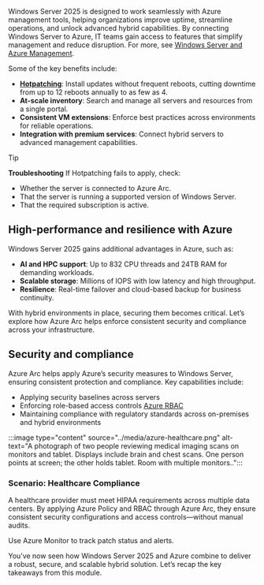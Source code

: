 Windows Server 2025 is designed to work seamlessly with Azure management tools, helping organizations improve uptime, streamline operations, and unlock advanced hybrid capabilities. By connecting Windows Server to Azure, IT teams gain access to features that simplify management and reduce disruption. For more, see [Windows Server and Azure Management](https://learn.microsoft.com/en-us/windows-server/administration/azure).

Some of the key benefits include:

- **[Hotpatching](https://learn.microsoft.com/en-us/windows-server/get-started/hotpatch)**: Install updates without frequent reboots, cutting downtime from up to 12 reboots annually to as few as 4.
- **At-scale inventory**: Search and manage all servers and resources from a single portal.
- **Consistent VM extensions**: Enforce best practices across environments for reliable operations.
- **Integration with premium services**: Connect hybrid servers to advanced management capabilities.

> [!TIP]
> **Troubleshooting**
> If Hotpatching fails to apply, check:
> - Whether the server is connected to Azure Arc.
> - That the server is running a supported version of Windows Server.
> - That the required subscription is active.

## High-performance and resilience with Azure

Windows Server 2025 gains additional advantages in Azure, such as:
- **AI and HPC support**: Up to 832 CPU threads and 24TB RAM for demanding workloads.
- **Scalable storage**: Millions of IOPS with low latency and high throughput.
- **Resilience**: Real-time failover and cloud-based backup for business continuity.
 
With hybrid environments in place, securing them becomes critical. Let’s explore how Azure Arc helps enforce consistent security and compliance across your infrastructure.

## Security and compliance

Azure Arc helps apply Azure’s security measures to Windows Server, ensuring consistent protection and compliance. Key capabilities include:

- Applying security baselines across servers
- Enforcing role-based access controls [Azure RBAC](https://learn.microsoft.com/en-us/azure/role-based-access-control/overview)
- Maintaining compliance with regulatory standards across on-premises and hybrid environments

:::image type="content" source="../media/azure-healthcare.png" alt-text="A photograph of two people reviewing medical imaging scans on monitors and tablet. Displays include brain and chest scans. One person points at screen; the other holds tablet. Room with multiple monitors..":::

### Scenario: Healthcare Compliance

A healthcare provider must meet HIPAA requirements across multiple data centers. By applying Azure Policy and RBAC through Azure Arc, they ensure consistent security configurations and access controls—without manual audits.

Use Azure Monitor to track patch status and alerts. 

You’ve now seen how Windows Server 2025 and Azure combine to deliver a robust, secure, and scalable hybrid solution. Let’s recap the key takeaways from this module.